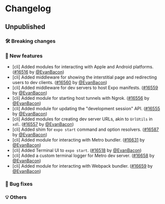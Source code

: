 # Changelog

## Unpublished

### 🛠 Breaking changes

### 🎉 New features

- [cli] Added modules for interacting with Apple and Android platforms. ([#16516](https://github.com/expo/expo/pull/16516) by [@EvanBacon](https://github.com/EvanBacon))
- [cli] Added middleware for showing the interstitial page and redirecting users to dev clients. ([#16560](https://github.com/expo/expo/pull/16560) by [@EvanBacon](https://github.com/EvanBacon))
- [cli] Added middleware for dev servers to host Expo manifests. ([#16559](https://github.com/expo/expo/pull/16559) by [@EvanBacon](https://github.com/EvanBacon))
- [cli] Added module for starting host tunnels with Ngrok. ([#16556](https://github.com/expo/expo/pull/16556) by [@EvanBacon](https://github.com/EvanBacon))
- [cli] Added module for updating the "development session" API. ([#16555](https://github.com/expo/expo/pull/16555) by [@EvanBacon](https://github.com/EvanBacon))
- [cli] Added modules for creating dev server URLs, akin to `UrlUtils` in `xdl`. ([#16557](https://github.com/expo/expo/pull/16557) by [@EvanBacon](https://github.com/EvanBacon))
- [cli] Added shim for `expo start` command and option resolvers. ([#16587](https://github.com/expo/expo/pull/16587) by [@EvanBacon](https://github.com/EvanBacon))
- [cli] Added module for interacting with Metro bundler. ([#16631](https://github.com/expo/expo/pull/16631) by [@EvanBacon](https://github.com/EvanBacon))
- [cli] Added Terminal UI to `expo start`. ([#16518](https://github.com/expo/expo/pull/16518) by [@EvanBacon](https://github.com/EvanBacon))
- [cli] Added a custom terminal logger for Metro dev server. ([#16658](https://github.com/expo/expo/pull/16658) by [@EvanBacon](https://github.com/EvanBacon))
- [cli] Added module for interacting with Webpack bundler. ([#16659](https://github.com/expo/expo/pull/16659) by [@EvanBacon](https://github.com/EvanBacon))

### 🐛 Bug fixes

### 💡 Others
